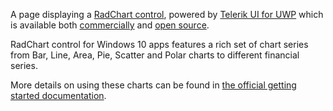 A page displaying a [RadChart control](http://www.telerik.com/universal-windows-platform-ui/chart), powered by [Telerik UI for UWP](http://www.telerik.com/universal-windows-platform-ui) which is available both [commercially](http://www.telerik.com/purchase/universal-windows-platform) and [open source](https://github.com/telerik/UI-For-UWP).

RadChart control for Windows 10 apps features a rich set of chart series from Bar, Line, Area, Pie, Scatter and Polar charts to different financial series.

More details on using these charts can be found in [the official getting started documentation](http://docs.telerik.com/windows-universal/controls/radchart/getting-started).

